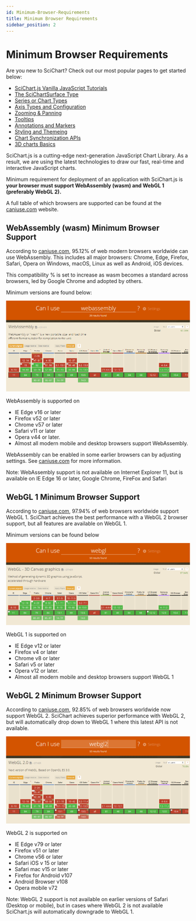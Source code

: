 ```yaml
---
id: Minimum-Browser-Requirements
title: Minimum Browser Requirements
sidebar_position: 2
---
```


# Minimum Browser Requirements

Are you new to SciChart? Check out our most popular pages to get started
below:

- [SciChart.js Vanilla JavaScript
  Tutorials](Tutorial%2001%20-%20Setting%20up%20a%20Project%20with%20SciChart.js.html)   
- [The SciChartSurface Type](SciChartSurface.html)               
- [Series or Chart Types](What%20is%20a%20RenderableSeries.html)
- [Axis Types and Configuration](StartHere-AxisOverview.html)
- [Zooming & Panning](ZoomPanModifier.html)
- [Tooltips](RolloverModifier.html)
- [Annotations and Markers](The%20Annotations%20API%20Overview.html)
- [Styling and Themeing](Chart%20Styling%20-%20ThemeManager%20API.html)
- [Chart Synchronization APIs](Synchronizing%20Multiple%20Charts.html)
- [3D charts Basics](Creating%20your%20first%20SciChartSurface3D.html) 


SciChart.js is a cutting-edge next-generation JavaScript Chart Library.
As a result, we are using the latest technologies to draw our fast,
real-time and interactive JavaScript charts.

Minimum requirement for deployment of an application with SciChart.js is
**your browser must support WebAssembly (wasm) and WebGL 1 (preferably
WebGL 2).**

A full table of which browsers are supported can be found at
the [caniuse.com](https://caniuse.com/) website.

## WebAssembly (wasm) Minimum Browser Support

According
to [caniuse.com](https://caniuse.com/#search=webassembly),
95.12% of web modern browsers worldwide can use WebAssembly. This
includes all major browsers: Chrome, Edge, Firefox, Safari, Opera on
Windows, macOS, Linux as well as Android, iOS devices.

This compatibility % is set to increase as wasm becomes a standard
across browsers, led by Google Chrome and adopted by others.

Minimum versions are found below:

[![WebAssembly (wasm) Minimum Browser Support](images/can-i-use-wasm.png)](https://caniuse.com/#search=webassembly)

WebAssembly is supported on

- IE Edge v16 or later
- Firefox v52 or later
- Chrome v57 or later
- Safari v11 or later
- Opera v44 or later.
- Almost all modern mobile and desktop browsers support WebAssembly.

WebAssembly can be enabled in some earlier browsers can by adjusting
settings.
See [caniuse.com](https://caniuse.com/#search=webassembly)
for more information.

Note: WebAssembly support is not available on Internet Explorer 11, but
is available on IE Edge 16 or later, Google Chrome, FireFox and Safari

## WebGL 1 Minimum Browser Support

According
to [caniuse.com](https://caniuse.com/#search=webgl),
97.94% of web browsers worldwide support WebGL 1. SciChart achieves the
best performance with a WebGL 2 browser support, but all features are
available on WebGL 1.

Minimum versions can be found below

[![WebGL 1 Minimum Browser Support](images/can-i-use-webgl1.png)](https://caniuse.com/#search=webgl)

WebGL 1 is supported on

- IE Edge v12 or later
- Firefox v4 or later
- Chrome v8 or later
- Safari v5 or later
- Opera v12 or later.
- Almost all modern mobile and desktop browsers support WebGL 1


## WebGL 2 Minimum Browser Support

According
to [caniuse.com](https://caniuse.com/#search=webgl),
92.85% of web browsers worldwide now support WebGL 2. SciChart achieves
superior performance with WebGL 2, but will automatically drop down to
WebGL 1 where this latest API is not available.

 

[![WebGL 2 Minimum Browser Support](images/can-i-use-webgl2.png)](https://caniuse.com/#search=webgl2)

WebGL 2 is supported on

- IE Edge v79 or later
- Firefox v51 or later
- Chrome v56 or later
- Safari iOS v 15 or later
- Safari mac v15 or later
- Firefox for Android v107
- Android Browser v108
- Opera mobile v72



Note: WebGL 2 support is not available on earlier versions of Safari
(Desktop or mobile), but in cases where WebGL 2 is not available
SciChart.js will automatically downgrade to WebGL 1.


 


 

 
